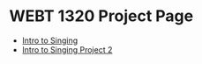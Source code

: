 # WEBT 1320 Project Page

<ul>
    <li><a href="intro_to_singing/index.html" target="_blank">Intro to Singing</a></li>
    <li><a href="intro_to_singing_project2/index.html" target="_blank">Intro to Singing Project 2</a></li>
 </ul>   